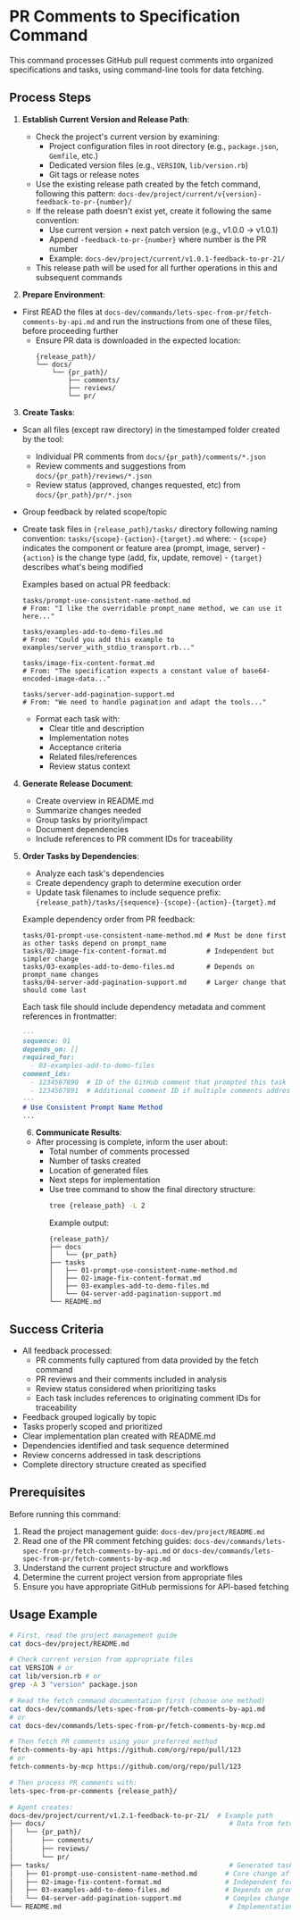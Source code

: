<!-- Read the project management guide first: docs-dev/project/README.md -->
# PR Comments to Specification Command

This command processes GitHub pull request comments into organized specifications and tasks, using command-line tools for data fetching.

## Process Steps

1. **Establish Current Version and Release Path**:
   - Check the project's current version by examining:
     - Project configuration files in root directory (e.g., `package.json`, `Gemfile`, etc.)
     - Dedicated version files (e.g., `VERSION`, `lib/version.rb`)
     - Git tags or release notes
   - Use the existing release path created by the fetch command, following this pattern:
     `docs-dev/project/current/v{version}-feedback-to-pr-{number}/`
   - If the release path doesn't exist yet, create it following the same convention:
     - Use current version + next patch version (e.g., v1.0.0 → v1.0.1)
     - Append `-feedback-to-pr-{number}` where number is the PR number
     - Example: `docs-dev/project/current/v1.0.1-feedback-to-pr-21/`
   - This release path will be used for all further operations in this and subsequent commands

2. **Prepare Environment**:
- First READ the files at `docs-dev/commands/lets-spec-from-pr/fetch-comments-by-api.md` and run the instructions from one of these files, before proceeding further
   - Ensure PR data is downloaded in the expected location:
     ```
     {release_path}/
     └── docs/
         └── {pr_path}/
             ├── comments/
             ├── reviews/
             └── pr/
     ```

3. **Create Tasks**:
- Scan all files (except raw directory) in the timestamped folder created by the tool:
  - Individual PR comments from `docs/{pr_path}/comments/*.json`
  - Review comments and suggestions from `docs/{pr_path}/reviews/*.json`
  - Review status (approved, changes requested, etc) from `docs/{pr_path}/pr/*.json`
- Group feedback by related scope/topic
- Create task files in `{release_path}/tasks/` directory following naming convention:
  `tasks/{scope}-{action}-{target}.md` where:
       - `{scope}` indicates the component or feature area (prompt, image, server)
       - `{action}` is the change type (add, fix, update, remove)
       - `{target}` describes what's being modified

     Examples based on actual PR feedback:
     ```
     tasks/prompt-use-consistent-name-method.md
     # From: "I like the overridable prompt_name method, we can use it here..."

     tasks/examples-add-to-demo-files.md
     # From: "Could you add this example to examples/server_with_stdio_transport.rb..."

     tasks/image-fix-content-format.md
     # From: "The specification expects a constant value of base64-encoded-image-data..."

     tasks/server-add-pagination-support.md
     # From: "We need to handle pagination and adapt the tools..."
     ```
   - Format each task with:
     - Clear title and description
     - Implementation notes
     - Acceptance criteria
     - Related files/references
     - Review status context

4. **Generate Release Document**:
   - Create overview in README.md
   - Summarize changes needed
   - Group tasks by priority/impact
   - Document dependencies
   - Include references to PR comment IDs for traceability

5. **Order Tasks by Dependencies**:
   - Analyze each task's dependencies
   - Create dependency graph to determine execution order
   - Update task filenames to include sequence prefix: `{release_path}/tasks/{sequence}-{scope}-{action}-{target}.md`

   Example dependency order from PR feedback:
   ```
   tasks/01-prompt-use-consistent-name-method.md # Must be done first as other tasks depend on prompt_name
   tasks/02-image-fix-content-format.md          # Independent but simpler change
   tasks/03-examples-add-to-demo-files.md        # Depends on prompt_name changes
   tasks/04-server-add-pagination-support.md     # Larger change that should come last
   ```

   Each task file should include dependency metadata and comment references in frontmatter:
   ```md
   ---
   sequence: 01
   depends_on: []
   required_for:
     - 03-examples-add-to-demo-files
   comment_ids:
     - 1234567890  # ID of the GitHub comment that prompted this task
     - 1234567891  # Additional comment ID if multiple comments address the same issue
   ---
   # Use Consistent Prompt Name Method
   ...
   ```
   6. **Communicate Results**:
   - After processing is complete, inform the user about:
     - Total number of comments processed
     - Number of tasks created
     - Location of generated files
     - Next steps for implementation
     - Use tree command to show the final directory structure:
       ```bash
       tree {release_path} -L 2
       ```
       Example output:
       ```
       {release_path}/
       ├── docs
       │   └── {pr_path}
       ├── tasks
       │   ├── 01-prompt-use-consistent-name-method.md
       │   ├── 02-image-fix-content-format.md
       │   ├── 03-examples-add-to-demo-files.md
       │   └── 04-server-add-pagination-support.md
       └── README.md
       ```

## Success Criteria

- All feedback processed:
  - PR comments fully captured from data provided by the fetch command
  - PR reviews and their comments included in analysis
  - Review status considered when prioritizing tasks
  - Each task includes references to originating comment IDs for traceability
- Feedback grouped logically by topic
- Tasks properly scoped and prioritized
- Clear implementation plan created with README.md
- Dependencies identified and task sequence determined
- Review concerns addressed in task descriptions
- Complete directory structure created as specified

## Prerequisites

Before running this command:

1. Read the project management guide: `docs-dev/project/README.md`
2. Read one of the PR comment fetching guides: `docs-dev/commands/lets-spec-from-pr/fetch-comments-by-api.md` or `docs-dev/commands/lets-spec-from-pr/fetch-comments-by-mcp.md`
3. Understand the current project structure and workflows
4. Determine the current project version from appropriate files
5. Ensure you have appropriate GitHub permissions for API-based fetching
## Usage Example

```bash
# First, read the project management guide
cat docs-dev/project/README.md

# Check current version from appropriate files
cat VERSION # or
cat lib/version.rb # or
grep -A 3 "version" package.json

# Read the fetch command documentation first (choose one method)
cat docs-dev/commands/lets-spec-from-pr/fetch-comments-by-api.md
# or
cat docs-dev/commands/lets-spec-from-pr/fetch-comments-by-mcp.md

# Then fetch PR comments using your preferred method
fetch-comments-by-api https://github.com/org/repo/pull/123
# or
fetch-comments-by-mcp https://github.com/org/repo/pull/123

# Then process PR comments with:
lets-spec-from-pr-comments {release_path}/

# Agent creates:
docs-dev/project/current/v1.2.1-feedback-to-pr-21/  # Example path
├── docs/                                              # Data from fetch command
│   └── {pr_path}/
│       ├── comments/
│       ├── reviews/
│       └── pr/
├── tasks/                                             # Generated task files
│   ├── 01-prompt-use-consistent-name-method.md       # Core change affecting other tasks
│   ├── 02-image-fix-content-format.md                # Independent formatting fix
│   ├── 03-examples-add-to-demo-files.md              # Depends on prompt_name implementation
│   └── 04-server-add-pagination-support.md           # Complex change to come last
└── README.md                                          # Implementation overview
```

